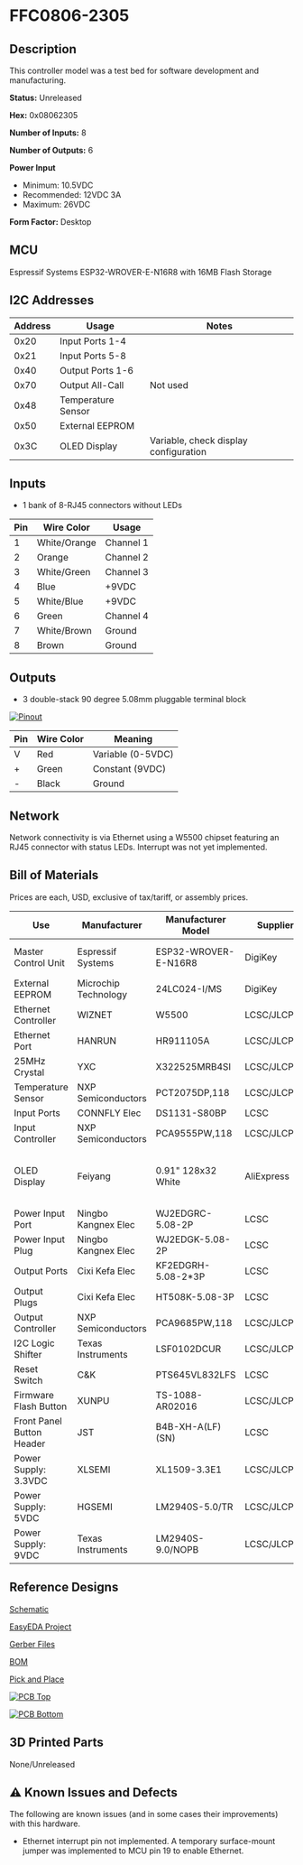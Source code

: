 # FFC0806-2305

## Description
This controller model was a test bed for software development and manufacturing.

**Status:** Unreleased

**Hex:** 0x08062305

**Number of Inputs:** 8

**Number of Outputs:** 6

**Power Input**
- Minimum: 10.5VDC
- Recommended: 12VDC 3A
- Maximum: 26VDC

**Form Factor:** Desktop

## MCU
Espressif Systems ESP32-WROVER-E-N16R8 with 16MB Flash Storage

## I2C Addresses

| Address | Usage | Notes |
| ------- | ----- | ----- |
| 0x20    | Input Ports 1-4 | |
| 0x21    | Input Ports 5-8 | |
| 0x40    | Output Ports 1-6 | |
| 0x70    | Output All-Call | Not used |
| 0x48    | Temperature Sensor | |
| 0x50    | External EEPROM | |
| 0x3C    | OLED Display | Variable, check display configuration |


## Inputs

- 1 bank of 8-RJ45 connectors without LEDs

| Pin | Wire Color | Usage |
| --- | ---------- | ----- |
| 1 | White/Orange | Channel 1 |
| 2 | Orange | Channel 2 |
| 3 | White/Green | Channel 3 |
| 4 | Blue | +9VDC |
| 5 | White/Blue | +9VDC |
| 6 | Green | Channel 4 |
| 7 | White/Brown | Ground |
| 8 | Brown | Ground |


## Outputs

- 3 double-stack 90 degree 5.08mm pluggable terminal block

[![Pinout](./output_pinout.svg)](https://raw.githubusercontent.com/BrentIO/FireFly/main/controller/hardware/FFC0806_2305/output_pinout.svg)

| Pin | Wire Color | Meaning |
| --- | ---------- | ------- |
| V   | Red | Variable (0-5VDC) |
| + | Green | Constant (9VDC) |
| - | Black | Ground |


## Network

Network connectivity is via Ethernet using a W5500 chipset featuring an RJ45 connector with status LEDs.  Interrupt was not yet implemented.


## Bill of Materials
Prices are each, USD, exclusive of tax/tariff, or assembly prices.

| Use                               | Manufacturer          | Manufacturer Model        | Supplier          | Supplier Part Number              | Purchase Price    | Notes |
| ---                               | ------------          | -----                     | --------          | --------------------              | --------------    | ----- |
| Master Control Unit               | Espressif Systems     | ESP32-WROVER-E-N16R8      | DigiKey           | 1965-ESP32-WROVER-E-N16R8DKR-ND   | 3.90              | 16MB |
| External EEPROM                   | Microchip Technology  | 24LC024-I/MS              | DigiKey           | 24LC024-I/MS-ND                   | 0.42              | 2KB |
| Ethernet Controller               | WIZNET                | W5500                     | LCSC/JLCPCB       | C32843                            |                   | |
| Ethernet Port                     | HANRUN                | HR911105A                 | LCSC/JLCPCB       | C12074                            |                   | |
| 25MHz Crystal                     | YXC                   | X322525MRB4SI             | LCSC/JLCPCB       | C70593                            |                   | |
| Temperature Sensor                | NXP Semiconductors    | PCT2075DP,118             | LCSC/JLCPCB       | C192518                           |                   | |
| Input Ports                       | CONNFLY Elec          | DS1131-S80BP              | LCSC              | C77853                            | 2.6982            | |
| Input Controller                  | NXP Semiconductors    | PCA9555PW,118             | LCSC/JLCPCB       | C128392                           |                   | |
| OLED Display                      | Feiyang               | 0.91" 128x32 White        | AliExpress        | 2251832485919024                  | 1.595             | Based on Vishay OLED-128O032D-LPP3N00000 |
| Power Input Port                  | Ningbo Kangnex Elec   | WJ2EDGRC-5.08-2P          | LCSC              | C3697                             | 0.027197          | |
| Power Input Plug                  | Ningbo Kangnex Elec   | WJ2EDGK-5.08-2P           | LCSC              | C71370                            | 0.107783          | |
| Output Ports                      | Cixi Kefa Elec        | KF2EDGRH-5.08-2*3P        | LCSC              | C577721                           | 0.2658            | |
| Output Plugs                      | Cixi Kefa Elec        | HT508K-5.08-3P            | LCSC              | C577811                           | 0.0898            | Low-profile |
| Output Controller                 | NXP Semiconductors    | PCA9685PW,118             | LCSC/JLCPCB       | C2678753                          |                   | |
| I2C Logic Shifter                 | Texas Instruments     | LSF0102DCUR               | LCSC/JLCPCB       | C964636                           |                   | |
| Reset Switch                      | C&K                   | PTS645VL832LFS            | LCSC              | C285525                           | 0.090682          | |
| Firmware Flash Button             | XUNPU                 | TS-1088-AR02016           | LCSC/JLCPCB       | C720477                           |                   | |
| Front Panel Button Header         | JST                   | B4B-XH-A(LF)(SN)          | LCSC              | C144395                           | 0.055267          | |
| Power Supply: 3.3VDC              | XLSEMI                | XL1509-3.3E1              | LCSC/JLCPCB       | C74193                            |                   | |
| Power Supply: 5VDC                | HGSEMI                | LM2940S-5.0/TR            | LCSC/JLCPCB       | C434496                           |                   | |
| Power Supply: 9VDC                | Texas Instruments     | LM2940S-9.0/NOPB          | LCSC/JLCPCB       | C134005                           |                   | |

## Reference Designs
[Schematic](https://raw.githubusercontent.com/BrentIO/FireFly/main/controller/hardware/FFC0806_2305/Schematic.pdf)

[EasyEDA Project](https://raw.githubusercontent.com/BrentIO/FireFly/main/controller/hardware/FFC0806_2305/EasyEDA.zip)

[Gerber Files](https://raw.githubusercontent.com/BrentIO/FireFly/main/controller/hardware/FFC0806_2305/Gerber.zip)

[BOM](https://raw.githubusercontent.com/BrentIO/FireFly/main/controller/hardware/FFC0806_2305/BOM.csv)

[Pick and Place](https://raw.githubusercontent.com/BrentIO/FireFly/main/controller/hardware/FFC0806_2305/PickAndPlace.csv)

[![PCB Top](./pcb-top.png)](https://raw.githubusercontent.com/BrentIO/FireFly/main/controller/hardware/FFC0806_2305/pcb-top.png)

[![PCB Bottom](./pcb-bottom.png)](https://raw.githubusercontent.com/BrentIO/FireFly/main/controller/hardware/FFC0806_2305/pcb-bottom.png)


## 3D Printed Parts
None/Unreleased

## ⚠️ Known Issues and Defects

The following are known issues (and in some cases their improvements) with this hardware.
- Ethernet interrupt pin not implemented.  A temporary surface-mount jumper was implemented to MCU pin 19 to enable Ethernet.
